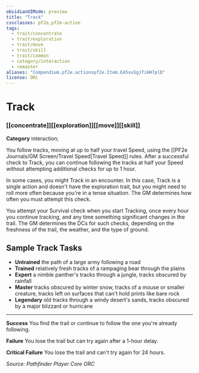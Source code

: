 ```yaml
---
obsidianUIMode: preview
title: "Track"
cssclasses: pf2e,pf2e-action
tags:
  - trait/concentrate
  - trait/exploration
  - trait/move
  - trait/skill
  - trait/common
  - category/interaction
  - remaster
aliases: "Compendium.pf2e.actionspf2e.Item.EA5vuSgJfiHH7plD"
license: ORC
---
```

# Track

### [[concentrate]][[exploration]][[move]][[skill]]

**Category** interaction; 




You follow tracks, moving at up to half your travel Speed, using the [[PF2e Journals/GM Screen/Travel Speed|Travel Speed]] rules. After a successful check to Track, you can continue following the tracks at half your Speed without attempting additional checks for up to 1 hour.

In some cases, you might Track in an encounter. In this case, Track is a single action and doesn't have the exploration trait, but you might need to roll more often because you're in a tense situation. The GM determines how often you must attempt this check.

You attempt your Survival check when you start Tracking, once every hour you continue tracking, and any time something significant changes in the trail. The GM determines the DCs for such checks, depending on the freshness of the trail, the weather, and the type of ground.

## Sample Track Tasks

*   **Untrained** the path of a large army following a road
*   **Trained** relatively fresh tracks of a rampaging bear through the plains
*   **Expert** a nimble panther's tracks through a jungle, tracks obscured by rainfall
*   **Master** tracks obscured by winter snow, tracks of a mouse or smaller creature, tracks left on surfaces that can't hold prints like bare rock
*   **Legendary** old tracks through a windy desert's sands, tracks obscured by a major blizzard or hurricane

* * *

**Success** You find the trail or continue to follow the one you're already following.

**Failure** You lose the trail but can try again after a 1-hour delay.

**Critical Failure** You lose the trail and can't try again for 24 hours.

*Source: Pathfinder Player Core*
*ORC*
